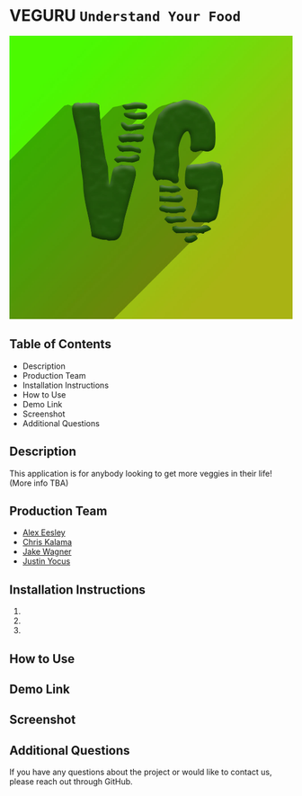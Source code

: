 # VEGURU ```Understand Your Food```

![alt text](./readme_images/Veguru_Logo.jpg)


## Table of Contents
* Description
* Production Team
* Installation Instructions
* How to Use
* Demo Link
* Screenshot
* Additional Questions   

## Description 
This application is for anybody looking to get more veggies in their life! (More info TBA)

## Production Team
* [Alex Eesley ](https://github.com/aeesley)
* [Chris Kalama ](https://github.com/CKalama)
* [Jake Wagner](https://github.com/jkwagneriii)
* [Justin Yocus](https://github.com/jyocus)

## Installation Instructions

1.
2.
3.

## How to Use

## Demo Link 

## Screenshot

## Additional Questions
If you have any questions about the project or would like to contact us, please reach out through GitHub.
